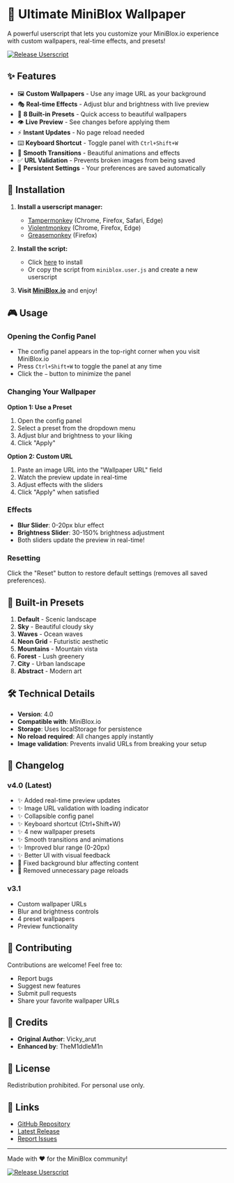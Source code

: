 # 🎨 Ultimate MiniBlox Wallpaper

A powerful userscript that lets you customize your MiniBlox.io experience with custom wallpapers, real-time effects, and presets!

[![Release Userscript](https://github.com/TheM1ddleM1n/MinibloxWallpaper/actions/workflows/publish.yml/badge.svg?branch=main&event=release)](https://github.com/TheM1ddleM1n/MinibloxWallpaper/actions/workflows/publish.yml)

## ✨ Features

- 🖼️ **Custom Wallpapers** - Use any image URL as your background
- 🎭 **Real-time Effects** - Adjust blur and brightness with live preview
- 🎨 **8 Built-in Presets** - Quick access to beautiful wallpapers
- 👁️ **Live Preview** - See changes before applying them
- ⚡ **Instant Updates** - No page reload needed
- ⌨️ **Keyboard Shortcut** - Toggle panel with `Ctrl+Shift+W`
- 🔄 **Smooth Transitions** - Beautiful animations and effects
- ✅ **URL Validation** - Prevents broken images from being saved
- 💾 **Persistent Settings** - Your preferences are saved automatically

## 🚀 Installation

1. **Install a userscript manager:**
   - [Tampermonkey](https://www.tampermonkey.net/) (Chrome, Firefox, Safari, Edge)
   - [Violentmonkey](https://violentmonkey.github.io/) (Chrome, Firefox, Edge)
   - [Greasemonkey](https://www.greasespot.net/) (Firefox)

2. **Install the script:**
   - Click [here](https://github.com/TheM1ddleM1n/MinibloxWallpaper/releases/latest/download/miniblox.user.js) to install
   - Or copy the script from `miniblox.user.js` and create a new userscript

3. **Visit [MiniBlox.io](https://miniblox.io/)** and enjoy!

## 🎮 Usage

### Opening the Config Panel
- The config panel appears in the top-right corner when you visit MiniBlox.io
- Press `Ctrl+Shift+W` to toggle the panel at any time
- Click the `−` button to minimize the panel

### Changing Your Wallpaper

**Option 1: Use a Preset**
1. Open the config panel
2. Select a preset from the dropdown menu
3. Adjust blur and brightness to your liking
4. Click "Apply"

**Option 2: Custom URL**
1. Paste an image URL into the "Wallpaper URL" field
2. Watch the preview update in real-time
3. Adjust effects with the sliders
4. Click "Apply" when satisfied

### Effects

- **Blur Slider**: 0-20px blur effect
- **Brightness Slider**: 30-150% brightness adjustment
- Both sliders update the preview in real-time!

### Resetting

Click the "Reset" button to restore default settings (removes all saved preferences).

## 🎨 Built-in Presets

1. **Default** - Scenic landscape
2. **Sky** - Beautiful cloudy sky
3. **Waves** - Ocean waves
4. **Neon Grid** - Futuristic aesthetic
5. **Mountains** - Mountain vista
6. **Forest** - Lush greenery
7. **City** - Urban landscape
8. **Abstract** - Modern art

## 🛠️ Technical Details

- **Version**: 4.0
- **Compatible with**: MiniBlox.io
- **Storage**: Uses localStorage for persistence
- **No reload required**: All changes apply instantly
- **Image validation**: Prevents invalid URLs from breaking your setup

## 📝 Changelog

### v4.0 (Latest)
- ✨ Added real-time preview updates
- ✨ Image URL validation with loading indicator
- ✨ Collapsible config panel
- ✨ Keyboard shortcut (Ctrl+Shift+W)
- ✨ 4 new wallpaper presets
- ✨ Smooth transitions and animations
- ✨ Improved blur range (0-20px)
- ✨ Better UI with visual feedback
- 🐛 Fixed background blur affecting content
- 🐛 Removed unnecessary page reloads

### v3.1
- Custom wallpaper URLs
- Blur and brightness controls
- 4 preset wallpapers
- Preview functionality

## 🤝 Contributing

Contributions are welcome! Feel free to:
- Report bugs
- Suggest new features
- Submit pull requests
- Share your favorite wallpaper URLs

## 👥 Credits

- **Original Author**: Vicky_arut
- **Enhanced by**: TheM1ddleM1n

## 📜 License

Redistribution prohibited. For personal use only.

## 🔗 Links

- [GitHub Repository](https://github.com/TheM1ddleM1n/MinibloxWallpaper)
- [Latest Release](https://github.com/TheM1ddleM1n/MinibloxWallpaper/releases/latest)
- [Report Issues](https://github.com/TheM1ddleM1n/MinibloxWallpaper/issues)

---

Made with ❤️ for the MiniBlox community!

[![Release Userscript](https://github.com/ModuleMaster64/MinibloxWallpaper/actions/workflows/publish.yml/badge.svg?branch=main&event=release)](https://github.com/ModuleMaster64/MinibloxWallpaper/actions/workflows/publish.yml)
